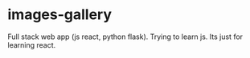 # images-gallery
Full stack web app (js react, python flask). Trying to learn js. Its just for learning react.
